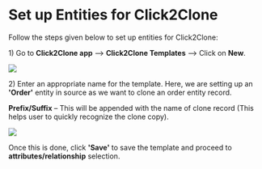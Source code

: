 # Set up Entities for Click2Clone

Follow the steps given below to set up entities for Click2Clone:

1\) Go to **Click2Clone app** --> **Click2Clone Templates** --> Click on **New**.

![](../../../.gitbook/assets/Temp\_1.png)

2\) Enter an appropriate name for the template. Here, we are setting up an **'Order'** entity in source as we want to clone an order entity record.&#x20;

**Prefix/Suffix** – This will be appended with the name of clone record (This helps user to quickly recognize the clone copy).&#x20;

![](<../../../.gitbook/assets/Clone1\_1 - Copy.png>)

Once this is done, click **'Save'** to save the template and proceed to **attributes/relationship** selection.

